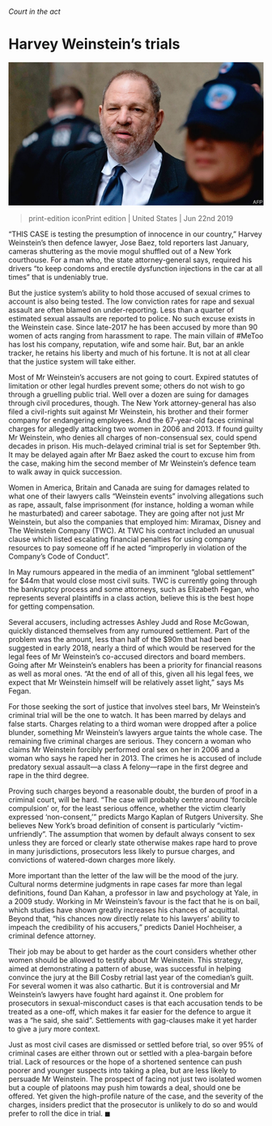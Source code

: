 ###### Court in the act

# Harvey Weinstein’s trials 

![image](images/20190622_USP004_0.jpg) 

> print-edition iconPrint edition | United States | Jun 22nd 2019 

“THIS CASE is testing the presumption of innocence in our country,” Harvey Weinstein’s then defence lawyer, Jose Baez, told reporters last January, cameras shuttering as the movie mogul shuffled out of a New York courthouse. For a man who, the state attorney-general says, required his drivers “to keep condoms and erectile dysfunction injections in the car at all times” that is undeniably true. 

But the justice system’s ability to hold those accused of sexual crimes to account is also being tested. The low conviction rates for rape and sexual assault are often blamed on under-reporting. Less than a quarter of estimated sexual assaults are reported to police. No such excuse exists in the Weinstein case. Since late-2017 he has been accused by more than 90 women of acts ranging from harassment to rape. The main villain of #MeToo has lost his company, reputation, wife and some hair. But, bar an ankle tracker, he retains his liberty and much of his fortune. It is not at all clear that the justice system will take either. 

Most of Mr Weinstein’s accusers are not going to court. Expired statutes of limitation or other legal hurdles prevent some; others do not wish to go through a gruelling public trial. Well over a dozen are suing for damages through civil procedures, though. The New York attorney-general has also filed a civil-rights suit against Mr Weinstein, his brother and their former company for endangering employees. And the 67-year-old faces criminal charges for allegedly attacking two women in 2006 and 2013. If found guilty Mr Weinstein, who denies all charges of non-consensual sex, could spend decades in prison. His much-delayed criminal trial is set for September 9th. It may be delayed again after Mr Baez asked the court to excuse him from the case, making him the second member of Mr Weinstein’s defence team to walk away in quick succession. 

Women in America, Britain and Canada are suing for damages related to what one of their lawyers calls “Weinstein events” involving allegations such as rape, assault, false imprisonment (for instance, holding a woman while he masturbated) and career sabotage. They are going after not just Mr Weinstein, but also the companies that employed him: Miramax, Disney and The Weinstein Company (TWC). At TWC his contract included an unusual clause which listed escalating financial penalties for using company resources to pay someone off if he acted “improperly in violation of the Company’s Code of Conduct”. 

In May rumours appeared in the media of an imminent “global settlement” for $44m that would close most civil suits. TWC is currently going through the bankruptcy process and some attorneys, such as Elizabeth Fegan, who represents several plaintiffs in a class action, believe this is the best hope for getting compensation. 

Several accusers, including actresses Ashley Judd and Rose McGowan, quickly distanced themselves from any rumoured settlement. Part of the problem was the amount, less than half of the $90m that had been suggested in early 2018, nearly a third of which would be reserved for the legal fees of Mr Weinstein’s co-accused directors and board members. Going after Mr Weinstein’s enablers has been a priority for financial reasons as well as moral ones. “At the end of all of this, given all his legal fees, we expect that Mr Weinstein himself will be relatively asset light,” says Ms Fegan. 

For those seeking the sort of justice that involves steel bars, Mr Weinstein’s criminal trial will be the one to watch. It has been marred by delays and false starts. Charges relating to a third woman were dropped after a police blunder, something Mr Weinstein’s lawyers argue taints the whole case. The remaining five criminal charges are serious. They concern a woman who claims Mr Weinstein forcibly performed oral sex on her in 2006 and a woman who says he raped her in 2013. The crimes he is accused of include predatory sexual assault—a class A felony—rape in the first degree and rape in the third degree. 

Proving such charges beyond a reasonable doubt, the burden of proof in a criminal court, will be hard. “The case will probably centre around ‘forcible compulsion’ or, for the least serious offence, whether the victim clearly expressed ‘non-consent,’” predicts Margo Kaplan of Rutgers University. She believes New York’s broad definition of consent is particularly “victim-unfriendly”. The assumption that women by default always consent to sex unless they are forced or clearly state otherwise makes rape hard to prove in many jurisdictions, prosecutors less likely to pursue charges, and convictions of watered-down charges more likely. 

More important than the letter of the law will be the mood of the jury. Cultural norms determine judgments in rape cases far more than legal definitions, found Dan Kahan, a professor in law and psychology at Yale, in a 2009 study. Working in Mr Weinstein’s favour is the fact that he is on bail, which studies have shown greatly increases his chances of acquittal. Beyond that, “his chances now directly relate to his lawyers’ ability to impeach the credibility of his accusers,” predicts Daniel Hochheiser, a criminal defence attorney. 

Their job may be about to get harder as the court considers whether other women should be allowed to testify about Mr Weinstein. This strategy, aimed at demonstrating a pattern of abuse, was successful in helping convince the jury at the Bill Cosby retrial last year of the comedian’s guilt. For several women it was also cathartic. But it is controversial and Mr Weinstein’s lawyers have fought hard against it. One problem for prosecutors in sexual-misconduct cases is that each accusation tends to be treated as a one-off, which makes it far easier for the defence to argue it was a “he said, she said”. Settlements with gag-clauses make it yet harder to give a jury more context. 

Just as most civil cases are dismissed or settled before trial, so over 95% of criminal cases are either thrown out or settled with a plea-bargain before trial. Lack of resources or the hope of a shortened sentence can push poorer and younger suspects into taking a plea, but are less likely to persuade Mr Weinstein. The prospect of facing not just two isolated women but a couple of platoons may push him towards a deal, should one be offered. Yet given the high-profile nature of the case, and the severity of the charges, insiders predict that the prosecutor is unlikely to do so and would prefer to roll the dice in trial. ◼ 

